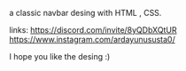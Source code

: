 a classic navbar desing with HTML , CSS.

links: https://discord.com/invite/8yQDbXQtUR https://www.instagram.com/ardayunususta0/

I hope you like the desing :)

